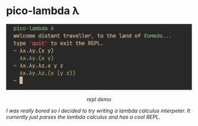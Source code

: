 # pico-lambda λ

![repl demo](./assets/repl.png)
<div align="center"><i>repl demo<i></div>

I was really bored so I decided to try writing a lambda calculus interpeter.
It currently just parses the lambda calculus and has a cool REPL.
